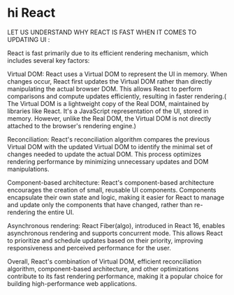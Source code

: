 # hi React


LET US UNDERSTAND WHY REACT IS FAST WHEN IT COMES TO UPDATING UI :

React is fast primarily due to its efficient rendering mechanism, which includes several key factors:


Virtual DOM: React uses a Virtual DOM to represent the UI in memory. When changes occur, React first updates the Virtual DOM rather than directly manipulating the actual browser DOM. This allows React to perform comparisons and compute updates efficiently, resulting in faster rendering.( The Virtual DOM is a lightweight copy of the Real DOM, maintained by libraries like React. It's a JavaScript representation of the UI, stored in memory. However, unlike the Real DOM, the Virtual DOM is not directly attached to the browser's rendering engine.)

Reconciliation: React's reconciliation algorithm compares the previous Virtual DOM with the updated Virtual DOM to identify the minimal set of changes needed to update the actual DOM. This process optimizes rendering performance by minimizing unnecessary updates and DOM manipulations.

Component-based architecture: React's component-based architecture encourages the creation of small, reusable UI components. Components encapsulate their own state and logic, making it easier for React to manage and update only the components that have changed, rather than re-rendering the entire UI.

Asynchronous rendering: React Fiber(algo), introduced in React 16, enables asynchronous rendering and supports concurrent mode. This allows React to prioritize and schedule updates based on their priority, improving responsiveness and perceived performance for the user.

Overall, React's combination of Virtual DOM, efficient reconciliation algorithm, component-based architecture, and other optimizations contribute to its fast rendering performance, making it a popular choice for building high-performance web applications.





